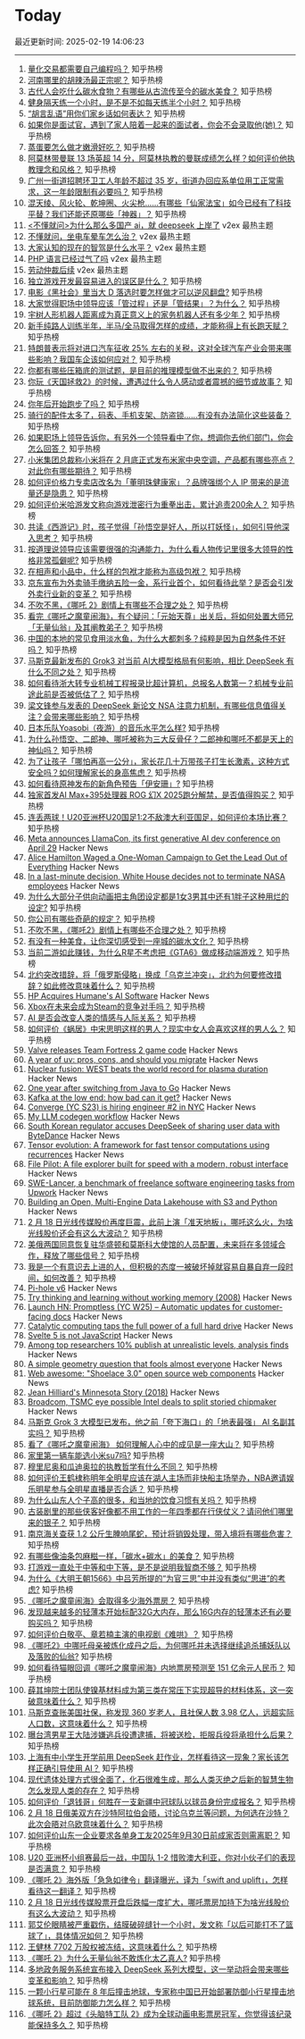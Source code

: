 # Today

最近更新时间: 2025-02-19 14:06:23

--- 
1. [量化交易都需要自己编程吗？](https://www.zhihu.com/question/417139903) 知乎热榜
2. [河南哪里的胡辣汤最正宗呢？](https://www.zhihu.com/question/661040885) 知乎热榜
3. [古代人会吃什么碳水食物？有哪些从古流传至今的碳水美食？](https://www.zhihu.com/question/11897607125) 知乎热榜
4. [健身隔天练一个小时，是不是不如每天练半个小时？](https://www.zhihu.com/question/11833291672) 知乎热榜
5. [“胡言乱语”用你们家乡话如何表达？](https://www.zhihu.com/question/9931851353) 知乎热榜
6. [如果你是面试官，遇到了家人陪着一起来的面试者，你会不会录取他(她)？](https://www.zhihu.com/question/12252789228) 知乎热榜
7. [蒸蛋要怎么做才嫩滑好吃？](https://www.zhihu.com/question/12180314226) 知乎热榜
8. [阿莫林带曼联 13 场英超 14 分，阿莫林执教的曼联成绩怎么样？如何评价他执教理念和风格？](https://www.zhihu.com/question/12465668673) 知乎热榜
9. [广州一街道招聘环卫工人年龄不超过 35 岁，街道办回应系单位用工正常需求，这一年龄限制有必要吗？](https://www.zhihu.com/question/12669959138) 知乎热榜
10. [混天绫、风火轮、乾坤圈、火尖枪……有哪些「仙家法宝」如今已经有了科技平替？我们还能还原哪些「神器」？](https://www.zhihu.com/question/11807664948) 知乎热榜
11. [<不懂就问>为什么那么多国产 ai，就 deepseek 上岸了](https://www.v2ex.com/t/1112500) v2ex 最热主题
12. [不懂就问，坐电车晕车怎么治？](https://www.v2ex.com/t/1112490) v2ex 最热主题
13. [大家认知的现在的智驾是什么水平？](https://www.v2ex.com/t/1112482) v2ex 最热主题
14. [PHP 语言已经过气了吗](https://www.v2ex.com/t/1112469) v2ex 最热主题
15. [劳动仲裁后续](https://www.v2ex.com/t/1112464) v2ex 最热主题
16. [独立游戏开发最容易进入的误区是什么？](https://www.zhihu.com/question/4853288629) 知乎热榜
17. [电影《黑社会》里当大 D 落选时要怎样做才可以逆风翻盘?](https://www.zhihu.com/question/666223296) 知乎热榜
18. [大家觉得职场中领导应该「管过程」还是「管结果」？为什么？](https://www.zhihu.com/question/7429249920) 知乎热榜
19. [宇树人形机器人距离成为真正意义上的家务机器人还有多少年？](https://www.zhihu.com/question/11103790521) 知乎热榜
20. [新手纯路人训练半年，半马/全马取得怎样的成绩，才能称得上有长跑天赋？](https://www.zhihu.com/question/12005149268) 知乎热榜
21. [特朗普表示将对进口汽车征收 25% 左右的关税，这对全球汽车产业会带来哪些影响？我国车企该如何应对？](https://www.zhihu.com/question/12673325580) 知乎热榜
22. [你都有哪些压箱底的测试题，是目前的推理模型做不出来的？](https://www.zhihu.com/question/11758906952) 知乎热榜
23. [你玩《天国拯救2》的时候，遭遇过什么令人感动或者震撼的细节或故事？](https://www.zhihu.com/question/11453431546) 知乎热榜
24. [你年后开始跑步了吗？](https://www.zhihu.com/question/12321719854) 知乎热榜
25. [骑行的配件太多了，码表、手机支架、防盗锁……有没有办法简化这些装备？](https://www.zhihu.com/question/12197539454) 知乎热榜
26. [如果职场上领导告诉你，有另外一个领导看中了你，想调你去他们部门，你会怎么回答？](https://www.zhihu.com/question/12533682207) 知乎热榜
27. [小米集团总裁称小米将在 2 月底正式发布米家中央空调，产品都有哪些亮点？对此你有哪些期待？](https://www.zhihu.com/question/12596344839) 知乎热榜
28. [如何评价格力专卖店改名为「董明珠健康家」？品牌强绑个人 IP 带来的是流量还是隐患？](https://www.zhihu.com/question/12494263494) 知乎热榜
29. [如何评价米哈游发文称向游戏泄密行为重拳出击，累计追责200余人？](https://www.zhihu.com/question/12224117884) 知乎热榜
30. [共读《西游记》时，孩子觉得「孙悟空是好人，所以打妖怪」，如何引导他深入思考？](https://www.zhihu.com/question/12491747116) 知乎热榜
31. [按道理说领导应该需要很强的沟通能力，为什么看人物传记里很多大领导的性格非常孤僻呢?](https://www.zhihu.com/question/12187436584) 知乎热榜
32. [在相声和小品中，什么样的包袱才能称为高级包袱？](https://www.zhihu.com/question/65594015) 知乎热榜
33. [京东宣布为外卖骑手缴纳五险一金，系行业首个，如何看待此举？是否会引发外卖行业新的变革？](https://www.zhihu.com/question/12681819715) 知乎热榜
34. [不吹不黑，《哪吒 2》剧情上有哪些不合理之处？](https://www.zhihu.com/question/12529643936) 知乎热榜
35. [看完《哪吒之魔童闹海》，有个疑问：「元始天尊」出关后，将如何处置大师兄「无量仙翁」及其阐教弟子？](https://www.zhihu.com/question/11201037664) 知乎热榜
36. [中国的本地的常见食用淡水鱼，为什么大都刺多？纯粹是因为自然条件不好吗？](https://www.zhihu.com/question/544156933) 知乎热榜
37. [马斯克最新发布的 Grok3 对当前 AI大模型格局有何影响，相比 DeepSeek 有什么不同之处？](https://www.zhihu.com/question/12591054550) 知乎热榜
38. [如何看待浙大转专业机械工程报录比超计算机，总报名人数第一？机械专业前途此前是否被低估了？](https://www.zhihu.com/question/12157136166) 知乎热榜
39. [梁文锋参与发表的 DeepSeek 新论文 NSA 注意力机制，有哪些信息值得关注？会带来哪些影响？](https://www.zhihu.com/question/12616022631) 知乎热榜
40. [日本乐队Yoasobi（夜游）的音乐水平怎么样?](https://www.zhihu.com/question/638507237) 知乎热榜
41. [为什么孙悟空、二郎神、哪吒被称为三大反骨仔？二郎神和哪吒不都是天上的神仙吗？](https://www.zhihu.com/question/638480274) 知乎热榜
42. [为了让孩子「哪怕再高一公分」，家长花几十万带孩子打生长激素，这种方式安全吗？如何理解家长的身高焦虑？](https://www.zhihu.com/question/12093806238) 知乎热榜
43. [如何看待原神发布的新角色预告「伊安珊」?](https://www.zhihu.com/question/12622902116) 知乎热榜
44. [独家首发AI Max+395处理器 ROG 幻X 2025跑分解禁，是否值得购买？](https://www.zhihu.com/question/12616419565) 知乎热榜
45. [连丢两球！U20亚洲杯U20国足1:2不敌澳大利亚国足，如何评价本场比赛？](https://www.zhihu.com/question/12638413310) 知乎热榜
46. [Meta announces LlamaCon, its first generative AI dev conference on April 29](https://www.meta.com/blog/connect-2025-llamacon-save-the-date/) Hacker News
47. [Alice Hamilton Waged a One-Woman Campaign to Get the Lead Out of Everything](https://www.smithsonianmag.com/innovation/how-alice-hamilton-waged-one-woman-campaign-get-lead-out-everything-180985960/) Hacker News
48. [In a last-minute decision, White House decides not to terminate NASA employees](https://arstechnica.com/space/2025/02/nasa-receives-11th-hour-reprieve-from-probationary-employee-cuts/) Hacker News
49. [为什么大部分子供向动画把主角团设定都是1女3男其中还有1胖子这种用烂的设定?](https://www.zhihu.com/question/490004714) 知乎热榜
50. [你公司有哪些奇葩的规定？](https://www.zhihu.com/question/24955553) 知乎热榜
51. [不吹不黑，《哪吒2》剧情上有哪些不合理之处？](https://www.zhihu.com/question/12529643936) 知乎热榜
52. [有没有一种美食，让你深切感受到一座城的碳水文化？](https://www.zhihu.com/question/11897590673) 知乎热榜
53. [当前二游如此赚钱，为什么R星不考虑把《GTA6》做成移动端游戏？](https://www.zhihu.com/question/11679228890) 知乎热榜
54. [北约突改措辞，将「俄罗斯侵略」换成「乌克兰冲突」，北约为何要修改措辞？如此修改意味着什么？](https://www.zhihu.com/question/12615633735) 知乎热榜
55. [HP Acquires Humane's AI Software](https://humane.com/media/humane-hp) Hacker News
56. [Xbox在未来会成为Steam的竞争对手吗？](https://www.zhihu.com/question/9587527194) 知乎热榜
57. [AI 是否会改变人类的情感与人际关系？](https://www.zhihu.com/question/11484885076) 知乎热榜
58. [如何评价《蜗居》中宋思明这样的男人？现实中女人会喜欢这样的男人么？](https://www.zhihu.com/question/304968785) 知乎热榜
59. [Valve releases Team Fortress 2 game code](https://github.com/ValveSoftware/source-sdk-2013/commit/0759e2e8e179d5352d81d0d4aaded72c1704b7a9) Hacker News
60. [A year of uv: pros, cons, and should you migrate](https://www.bitecode.dev/p/a-year-of-uv-pros-cons-and-should) Hacker News
61. [Nuclear fusion: WEST beats the world record for plasma duration](https://www.cea.fr/english/Pages/News/nuclear-fusion-west-beats-the-world-record-for-plasma-duration.aspx) Hacker News
62. [One year after switching from Java to Go](https://glasskube.dev/blog/from-java-to-go/) Hacker News
63. [Kafka at the low end: how bad can it get?](https://broot.ca/kafka-at-the-low-end.html) Hacker News
64. [Converge (YC S23) is hiring engineer #2 in NYC](https://jobs.gem.com/converge/am9icG9zdDreA6I3WJ4ZJ1Yx_WHS5zKP) Hacker News
65. [My LLM codegen workflow](https://harper.blog/2025/02/16/my-llm-codegen-workflow-atm/) Hacker News
66. [South Korean regulator accuses DeepSeek of sharing user data with ByteDance](https://www.bbc.com/news/articles/c4gex0x87g4o) Hacker News
67. [Tensor evolution: A framework for fast tensor computations using recurrences](https://arxiv.org/abs/2502.03402) Hacker News
68. [File Pilot: A file explorer built for speed with a modern, robust interface](https://filepilot.tech/) Hacker News
69. [SWE-Lancer, a benchmark of freelance software engineering tasks from Upwork](https://openai.com/index/swe-lancer/) Hacker News
70. [Building an Open, Multi-Engine Data Lakehouse with S3 and Python](https://tower.dev/blog/building-an-open-multi-engine-data-lakehouse-with-s3-and-python) Hacker News
71. [2 月 18 日光线传媒股价再度巨震，此前上演「准天地板」，哪吒这么火，为啥光线股价还会有这么大波动？](https://www.zhihu.com/question/12589132794) 知乎热榜
72. [美俄两国同意恢复驻华盛顿和莫斯科大使馆的人员配置，未来将在多领域合作，释放了哪些信号？](https://www.zhihu.com/question/12637972180) 知乎热榜
73. [我是一个有意识去上进的人，但积极的态度一被破坏掉就容易自暴自弃一段时间，如何改善？](https://www.zhihu.com/question/661957587) 知乎热榜
74. [Pi-hole v6](https://pi-hole.net/blog/2025/02/18/introducing-pi-hole-v6/) Hacker News
75. [Try thinking and learning without working memory (2008)](https://sharpbrains.com/blog/2008/05/25/try-thinking-and-learning-without-working-memory/) Hacker News
76. [Launch HN: Promptless (YC W25) – Automatic updates for customer-facing docs](https://news.ycombinator.com/item?id=43092522) Hacker News
77. [Catalytic computing taps the full power of a full hard drive](https://www.quantamagazine.org/catalytic-computing-taps-the-full-power-of-a-full-hard-drive-20250218/) Hacker News
78. [Svelte 5 is not JavaScript](https://hodlbod.npub.pro/post/1739830562159/) Hacker News
79. [Among top researchers 10% publish at unrealistic levels, analysis finds](https://www.chemistryworld.com/news/among-worlds-top-researchers-10-publish-at-unrealistic-levels-analysis-finds/4020962.article) Hacker News
80. [A simple geometry question that fools almost everyone](https://www.theguardian.com/science/2025/feb/17/can-you-solve-it-the-simple-geometry-question-that-fools-almost-everyone) Hacker News
81. [Web awesome: "Shoelace 3.0" open source web components](https://backers.webawesome.com) Hacker News
82. [Jean Hilliard's Minnesota Story (2018)](https://www.mprnews.org/story/2018/01/25/jean-hilliard-northern-minnesota-frozen-survived) Hacker News
83. [Broadcom, TSMC eye possible Intel deals to split storied chipmaker](https://www.reuters.com/markets/deals/broadcom-tsmc-eye-possible-intel-deals-that-would-split-storied-chipmaker-wsj-2025-02-16/) Hacker News
84. [马斯克 Grok 3  大模型已发布，他之前「夸下海口」的「地表最强」 AI 名副其实吗？](https://www.zhihu.com/question/12592235100) 知乎热榜
85. [看了《哪吒之魔童闹海》 如何理解人心中的成见是一座大山？](https://www.zhihu.com/question/11800874919) 知乎热榜
86. [家里第一辆车能选小米su7吗?](https://www.zhihu.com/question/10273463074) 知乎热榜
87. [穆里尼奥和瓜迪奥拉的执教哲学有什么不同？](https://www.zhihu.com/question/23418117) 知乎热榜
88. [如何评价王鹤棣称明年全明星应该在湖人主场而非快船主场举办，NBA邀请娱乐明星参与全明星直播是否合适？](https://www.zhihu.com/question/12497281382) 知乎热榜
89. [为什么山东人个子高的很多，和当地的饮食习惯有关吗？](https://www.zhihu.com/question/515136736) 知乎热榜
90. [古装剧里的那些侠客好像都不用工作的一年四季都在行侠仗义？请问他们哪里来的银子？](https://www.zhihu.com/question/826155691) 知乎热榜
91. [南京海关查获 1.2 公斤生腌响尾蛇，预计将销毁处理，带入境将有哪些危害？](https://www.zhihu.com/question/12414436603) 知乎热榜
92. [有哪些像油条包麻糍一样，「碳水+碳水」的美食？](https://www.zhihu.com/question/11897663849) 知乎热榜
93. [打游戏一直处于中等和中下等，是不是说明我智商不够？](https://www.zhihu.com/question/628793525) 知乎热榜
94. [为什么《大明王朝1566》中吕芳所提的“为官三思”中并没有类似“思进”的考虑?](https://www.zhihu.com/question/12119726167) 知乎热榜
95. [《哪吒之魔童闹海》会取得多少海外票房？](https://www.zhihu.com/question/12024863309) 知乎热榜
96. [发现越来越多的轻薄本开始标配32G大内存，那么16G内存的轻薄本还有必要购买吗？](https://www.zhihu.com/question/12425671878) 知乎热榜
97. [如何评价白敬亭、章若楠主演的电视剧《难哄》？](https://www.zhihu.com/question/12521091472) 知乎热榜
98. [《哪吒2》中哪吒母亲被炼化成丹之后，为何哪吒并未选择继续追杀捕妖队以及落败的仙翁?](https://www.zhihu.com/question/12053845994) 知乎热榜
99. [如何看待猫眼回调《哪吒之魔童闹海》内地票房预测至 151 亿余元人民币？](https://www.zhihu.com/question/12438732073) 知乎热榜
100. [薛其坤院士团队使镍基材料成为第三类在常压下实现超导的材料体系，这一突破意味着什么？](https://www.zhihu.com/question/12586281487) 知乎热榜
101. [马斯克查账美国社保，称发现 360 岁老人，且社保人数 3.98 亿人，远超实际人口数，这意味着什么？](https://www.zhihu.com/question/12569220672) 知乎热榜
102. [曝台湾男星王大陆涉嫌逃兵役遭逮捕，将被送检，拒服兵役将承担什么后果？](https://www.zhihu.com/question/12584302457) 知乎热榜
103. [上海有中小学生开学前用 DeepSeek 赶作业，怎样看待这一现象？家长该怎样正确引导使用 AI？](https://www.zhihu.com/question/12518687480) 知乎热榜
104. [现代遗体处理方式很全面了，化石很难生成，那么人类灭绝之后新的智慧生物怎么发现人类的存在？](https://www.zhihu.com/question/12121563600) 知乎热榜
105. [如何评价「退钱哥」何胜在一支新疆中冠球队以球员身份完成报名？](https://www.zhihu.com/question/12572344119) 知乎热榜
106. [2 月 18 日俄美双方在沙特阿拉伯会晤，讨论乌克兰等问题，为何选在沙特？此次会晤对乌欧意味着什么？](https://www.zhihu.com/question/12563147631) 知乎热榜
107. [如何评价山东一企业要求各单身工友2025年9月30日前成家否则需离职？](https://www.zhihu.com/question/12218959662) 知乎热榜
108. [U20 亚洲杯小组赛最后一战，中国队 1-2 惜败澳大利亚，你对小伙子们的表现是否满意？](https://www.zhihu.com/question/12603933887) 知乎热榜
109. [《哪吒 2》海外版「急急如律令」翻译曝光，译为「swift and uplift」，怎样看待这一翻译？](https://www.zhihu.com/question/12538593356) 知乎热榜
110. [2 月 18 日光线传媒股票开盘后跌幅一度扩大，哪吒票房加持下为啥光线股价有这么大波动？](https://www.zhihu.com/question/12498520200) 知乎热榜
111. [郭艾伦眼睛被严重戳伤，结膜破碎缝针一个小时，发文称「以后可能打不了篮球了」，具体情况如何？](https://www.zhihu.com/question/12620750668) 知乎热榜
112. [王健林 7702 万股权被冻结，这意味着什么？](https://www.zhihu.com/question/12125468634) 知乎热榜
113. [《哪吒 2》为什么无量仙翁不敢炼化太乙真人?](https://www.zhihu.com/question/12297568579) 知乎热榜
114. [多地政务服务系统宣布接入 DeepSeek 系列大模型，这一举动将会带来哪些变革和影响？](https://www.zhihu.com/question/12500261996) 知乎热榜
115. [一颗小行星可能在 8 年后撞击地球，专家称中国已开始部署防御小行星撞击地球系统，目前防御能力怎么样？](https://www.zhihu.com/question/12505877628) 知乎热榜
116. [《哪吒 2》超过《头脑特工队 2》成为全球动画电影票房冠军，你觉得该纪录能保持多久？](https://www.zhihu.com/question/12624739748) 知乎热榜
